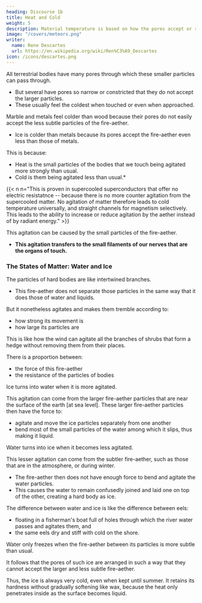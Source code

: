 ```yaml
---
heading: Discourse 1b
title: Heat and Cold
weight: 5
description: Material temperature is based on how the pores accept or reject the fire-aether
image: "/covers/meteors.png"
writer:
  name: Rene Descartes
  url: https://en.wikipedia.org/wiki/Ren%C3%A9_Descartes
icon: /icons/descartes.png
---
```



All terrestrial bodies have many pores through which these smaller particles can pass through.
- But several have pores so narrow or constricted that they do not accept the larger particles.
- These usually feel the coldest when touched or even when approached. 

Marble and metals feel colder than wood because their pores do not easily accept the less subtle particles of the fire-aether.
- Ice is colder than metals because its pores accept the fire-aether even less than those of metals.

<!-- For I suppose here that for cold and heat, there is no need to conceive anything other than that  -->

This is because:
- Heat is the small particles of the bodies that we touch being agitated more strongly than usual.
- Cold is them being agitated less than usual.*

{{< n n="This is proven in supercooled superconductors that offer no electric resistatnce -- because there is no more counter agitation from the supercooled matter. No agitation of matter therefore leads to cold temperature universally, and straight channels for magnetism selectively. This leads to the ability to increase or reduce agitation by the aether instead of by radiant energy." >}}


This agitation can be caused by the small particles of the fire-aether.
- **This agitation transfers to the small filaments of our nerves that are the organs of touch.** 
 <!-- or by any other cause. -->

<!-- When they agitate them more strongly than usual, it causes in us the sensation of heat.

; whereas when they agitate them less strongly, it causes the sensation of cold.  -->


### The States of Matter: Water and Ice

The particles of hard bodies are like intertwined branches.
- This fire-aether does not separate those particles in the same way that it does those of water and liquids. 

But it nonetheless agitates and makes them tremble according to:
- how strong its movement is
- how large its particles are

This is like how the wind can agitate all the branches of shrubs that form a hedge without removing them from their places.

There is a proportion between:
- the force of this fire-aether
- the resistance of the particles of bodies

Ice turns into water when it is more agitated.

This agitation can come from the larger fire-aether particles that are near the surface of the earth [at sea level]. These larger fire-aether particles then have the force to:
- agitate and move the ice particles separately from one another
- bend most of the small particles of the water among which it slips, thus making it liquid. 

Water turns into ice when it becomes less agitated.

This lesser agitation can come from the subtler fire-aether, such as those that are in the atmosphere, or during winter.
- The fire-aether then does not have enough force to bend and agitate the water particles. 
- This causes the water to remain confusedly joined and laid one on top of the other, creating a hard body as ice. 

The difference between water and ice is like the difference between eels:
- floating in a fisherman's boat full of holes through which the river water passes and agitates them, and
- the same eels dry and stiff with cold on the shore. 

Water only freezes when the fire-aether between its particles is more subtle than usual.

It follows that the pores of such ice are arranged in such a way that they cannot accept the larger and less subtle fire-aether.

<!-- that form then, being accommodated only to the size of the more subtle parts of this matter,  -->

Thus, the ice is always very cold, even when kept until summer. It retains its hardness without gradually softening like wax, because the heat only penetrates inside as the surface becomes liquid.

